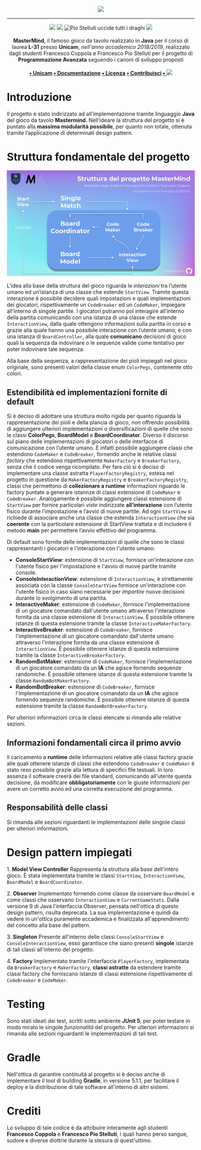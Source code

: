 <p align="center">
  <img src="https://i.imgur.com/W5p44bp.png">
</p>

--- 

<p align="center">
<img src="https://forthebadge.com/images/badges/built-with-love.svg"/>
<img src="https://forthebadge.com/images/badges/made-with-java.svg"/>
<img src="https://forthebadge.com/images/badges/winter-is-coming.svg" alt="Pio Stelluti uccide tutti i draghi"/>
<img src="https://forthebadge.com/images/badges/cc-0.svg"/><br><br>
    <b>MasterMind</b>, il famoso gioco da tavolo realizzato in <b>Java</b> per il corso di laurea <b>L-31</b> presso <b>Unicam</b>, <i>nell'anno accademico 2018/2019</i>, realizzato dagli studenti Francesco Coppola e Francesco Pio Stelluti per il progetto di <b>Programmazione Avanzata</b> seguendo i canoni di sviluppo proposti
    <br><br><b>
<a href="https://www.unicam.it/">• Unicam</a>
<a href="https://www.github.io/azzeccagarbugli/MasterMind">• Documentazione</a>
<a href="https://it.wikipedia.org/wiki/Licenza_MIT">• Licenza</a>
<a href="https://www.youtube.com/watch?v=dQw4w9WgXcQ">• Contribuisci</a>
<a href="https://travis-ci.com/Azzeccagarbugli/MasterMind">• <img src="https://travis-ci.com/Azzeccagarbugli/MasterMind.svg?token=AExPBgyhQEbq8cihCQQs&branch=master"></img></a>
</b></p>

# Introduzione

Il progetto è stato indirizzato ad all’implementazione tramite
linguaggio **Java** del gioco da tavolo **Mastermind**.
Nell’ideare la struttura del progetto si è puntato alla **massima
modularità possibile**, per quanto non totale, ottenuta tramite
l’applicazione di determinati design pattern.

# Struttura fondamentale del progetto

<img src="./docs/_static/viewmodel.svg">

L’idea alla base della struttura del gioco riguarda le *interazioni* tra
l’utente umano ed un’istanza di una classe che estende `StartView`.
Tramite questa interazione è possibile decidere quali impostazioni e
quali implementazioni dei giocatori, rispettivamente un `CodeBreaker` ed
un `CodeMaker`, impiegare all’interno di singole partite. I giocatori
potranno poi interagire all’interno della partita comunicando con una
istanza di una classe che estende `InteractionView`, dalla quale
ottengono informazioni sulla partita in corso e grazie alla quale hanno
una possibile interazione con l’utente umano, e con una istanza di
`BoardController`, alla quale **comunicano** decisioni di gioco quali la
sequenza da indovinare o le sequenze valide come tentativo per poter
indovinare tale sequenza.

Alla base della sequenza, a rappresentazione dei pioli impiegati nel
gioco originale, sono presenti valori della classe enum `ColorPegs`,
contenente otto colori.

## Estendibilità ed implementazioni fornite di default

Si è deciso di adottare una struttura molto rigida per quanto riguarda
la rappresentazione dei pioli e della plancia di gioco, non offrendo
possibilità di aggiungere ulteriori implementazioni o diversificazioni
di quelle che sono le classi **ColorPegs**, **BoardModel** e
**BoardCoordinator**. Diverso il discorso sul piano delle
implementazioni di giocatori o delle interfacce di comunicazione con
l’utente umano. È infatti possibile aggiungere classi che estendono
`CodeMaker` e `CodeBreaker`, fornendo anche le relative classi *factory*
che estendono rispettivamente `MakerFactory` e `BreakerFactory`, senza
che il codice venga ricompilato. Per fare ciò si è deciso di
implementare una classe astratta `PlayerFactoryRegistry`, estesa nel
progetto in questione da `MakerFactoryRegistry` e
`BreakerFactoryRegistry`, classi che permettono di **collezionare a
runtime** informazioni riguardo le factory puntate a generare istannze
di classi estensione di `CodeMaker` e `CodeBreaker`. Analogamente è
possibile aggiungere classi estensione di `StartView` per fornire
particolari *viste* indirizzate **all’interazione** con l’utente fisico
durante l’impostazione e l’avvio di nuove partite. Ad ogni `StartView`
si richiede di associare anche una classe che estenda `InteractionView`
che sia **coerente** con la particolare estensione di StartView trattata
e di includere il metodo **main** per permettere l’avvio effettivo del
programma.

Di default sono fornite delle implementazioni di quelle che sono le classi
rappresentanti i giocatori e l'interazione con l'utente umano:

  - **ConsoleStartView**: estensione di `StartView`, fornisce
    un'interazione con l'utente fisico per l'impostazione e l'avvio di
    nuove partite tramite console.
  - **ConsoleInteractionView**: estensione di `InteractionView`, è
    strettamente associata con la classe `ConsoleStartView` fornisce
    un'interazione con l'utente fisico in caso siano necessarie per
    *impartire* nuove decisioni durante lo svolgimento di una partita.
  - **InteractiveMaker**: estensione di `CodeMaker`, fornisce
    l'implementazione di un giocatore comandato dall'utente umano
    attraverso l'interazione fornita da una classe estensione di
    `InteractionView`. È possibile ottenere istanze di questa estensione
    tramite la classe `InteractiveMakerFactory`.
  - **InteractiveBreaker**: estensione di `CodeBreaker`, fornisce
    l'implementazione di un giocatore comandato dall'utente umano
    attraverso l'interazione fornita da una classe estensione di
    `InteractionView`. È possibile ottenere istanze di questa estensione
    tramite la classe `InteractiveBreakerFactory`.
  - **RandomBotMaker**: estensione di `CodeMaker`, fornisce
    l'implementazione di un giocatore comandato da un **IA** che agisce
    fornendo sequenze randomiche. È possibile ottenere istanze di questa
    estensione tramite la classe `RandomBotMakerFactory`.
  - **RandomBotBreaker**: estensione di `CodeBreaker`, fornisce
    l'implementazione di un giocatore comandato da un **IA** che agisce
    fornendo sequenze randomiche. È possibile ottenere istanze di questa
    estensione tramite la classe `RandomBotBreakerFactory`.

Per ulteriori informazioni circa le classi elencate si rimanda alle
relative sezioni.

## Informazioni fondamentali circa il primo avvio

Il caricamento a **runtime** delle informazioni relative alle classi
factory grazie alle quali ottenere istanze di classi che estendono
`CodeBreaker` e `CodeMaker` è stato reso possibile grazie alla lettura
di specifici file testuali. In loro assenza il software creerà dei file
standard, comunicando all'utente questa decisione, da modificare
**obbligatoriamente** con le giuste informazioni per avere un corretto
avvio ed una corretta esecuzione del programma.

## Responsabilità delle classi

Si rimanda alle sezioni riguardanti le implementazioni delle singole
classi per ulteriori informazioni.

# Design pattern impiegati

1\. **Model View Controller** Rappresenta la struttura alla base
dell'intero gioco. È stata implementata tramite le classi `StartView`,
`InteractionView`, `BoardModel` e `BoardCoordinator`.

2\. **Observer** Implementato fornendo come classe da osservare
`BoardModel` e come classi che osservano `InteractionView` e
`CurrentGameStats`. Dalla versione 9 di Java l'interfaccia Observer, pensata nell'ottica di questo design pattern,
risulta deprecata. La sua implementazione è quindi da vedere in
un'ottica puramente accademica e finalizzata all'apprendimento del
concetto alla base del pattern.

3\. **Singleton** Presente all'interno delle classi `ConsoleStartView` e
`ConsoleInteractionView`, esso garantisce che siano presenti **singole**
istanze di tali classi all'interno del progetto.

4\. **Factory** Implementato tramite l'interfaccia `PlayerFactory`,
implementata da `BreakerFactory` e `MakerFactory`, **classi astratte**
da estendere tramite classi factory che forniscano istanze di classi
estensione rispettivamente di `CodeBreaker` e `CodeMaker`.

# Testing

Sono stati ideati dei test, scritti sotto ambiente **JUnit 5**, per
poter testare in modo mirato le singole *funzionalità* del progetto. Per
ulteriori informazioni si rimanda alle sezioni riguardanti le implementazioni di tali test.

# Gradle

Nell'ottica di garantire continuità al progetto si è deciso anche di
implementare il tool di building **Gradle**, in versione 5.1.1, per
facilitare il deploy e la distribuzione di tale software all'interno di
altri sistemi.

# Crediti

Lo sviluppo di tale codice è da attribuire interamente agli studenti **Francesco Coppola**
e **Francesco Pio Stelluti**, i quali hanno perso sangue, sudore e diverse diottrie durante la stesura di quest'ultimo.